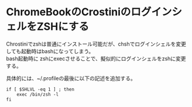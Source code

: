# ChromeBookのCrostiniのログインシェルをZSHにする

Chrostiniでzshは普通にインストール可能だが、chshでログインシェルを変更しても起動時はbashになってしまう。  
bash起動時に zshにexecさせることで、擬似的にログインシェルをzshに変更する。

具体的には、~/.profileの最後に以下の記述を追加する。

```
if [ $SHLVL -eq 1 ] ; then
    exec /bin/zsh -l
fi
```